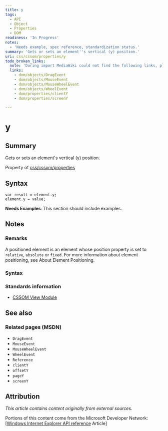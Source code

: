 ```yaml
---
title: y
tags:
  - API
  - Object
  - Properties
  - DOM
readiness: 'In Progress'
notes:
  - 'Needs example, spec reference, standardization status.'
summary: 'Gets or sets an element''s vertical (y) position.'
uri: css/cssom/properties/y
todo_broken_links:
  note: 'During import MediaWiki could not find the following links, please fix and adjust this list.'
  links:
    - dom/objects/DragEvent
    - dom/objects/MouseEvent
    - dom/objects/MouseWheelEvent
    - dom/objects/WheelEvent
    - dom/properties/clientY
    - dom/properties/screenY

---
```

# y

## Summary

Gets or sets an element's vertical (y) position.

<span data-meta="applies_to" data-type="key">Property of <span data-type="value">[css/cssom/properties](/css/cssom/properties)</span></span>

## Syntax

``` {.js}
var result = element.y;
element.y = value;
```

**Needs Examples**: This section should include examples.

## Notes

### Remarks

A positioned element is an element whose position property is set to `relative`, `absolute` or `fixed`. For more information about element positioning, see About Element Positioning.

### Syntax

### Standards information

-   [CSSOM View Module](http://go.microsoft.com/fwlink/p/?linkid=199793)

## See also

### Related pages (MSDN)

-   `DragEvent`
-   `MouseEvent`
-   `MouseWheelEvent`
-   `WheelEvent`
-   `Reference`
-   `clientY`
-   `offsetY`
-   `pageY`
-   `screenY`

## Attribution

*This article contains content originally from external sources.*

Portions of this content come from the Microsoft Developer Network: [[Windows Internet Explorer API reference](http://msdn.microsoft.com/en-us/library/ie/hh828809%28v=vs.85%29.aspx) Article]

